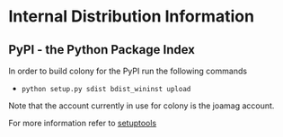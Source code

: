 # Internal Distribution Information

## PyPI - the Python Package Index

In order to build colony for the PyPI run the following commands

* `python setup.py sdist bdist_wininst upload`

Note that the account currently in use for colony is the joamag account.

For more information refer to [setuptools](http://packages.python.org/distribute/setuptools.html)